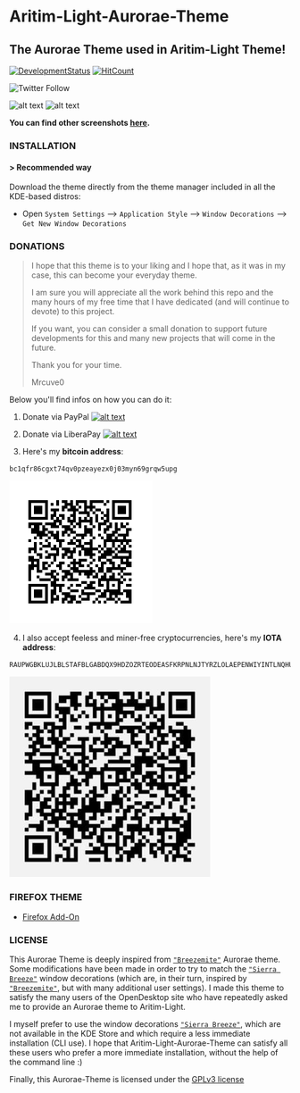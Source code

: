 # Aritim-Light-Aurorae-Theme

## The Aurorae Theme used in Aritim-Light Theme!
[![DevelopmentStatus](https://img.shields.io/badge/Development-Stopped-red.svg)](https://img.shields.io/badge/Development-Stopped-red.svg)
[![HitCount](http://hits.dwyl.io/Mrcuve0/Aritim-Light-Aurorae-Theme.svg)](http://hits.dwyl.io/Mrcuve0/Aritim-Light-Aurorae-Theme)

![Twitter Follow](https://img.shields.io/twitter/follow/Mrcuve0?label=Follow%20Me%21%20%40Mrcuve0&style=social)


![alt text](https://raw.githubusercontent.com/Mrcuve0/Aritim-Light/master/KDE/screenshots/Ver%3E0.7/Desktop.png)
![alt text](https://raw.githubusercontent.com/Mrcuve0/Aritim-Light/master/KDE/screenshots/Ver%3E0.7/Busy.png)

**You can find other screenshots [here](https://www.pling.com/p/1290466/).**

### **INSTALLATION**
#### **> Recommended way**

Download the theme directly from the theme manager included in all the KDE-based distros:

* Open `System Settings` --> `Application Style` --> `Window Decorations` --> `Get New Window Decorations`

### **DONATIONS**

> I hope that this theme is to your liking and I hope that, as it was in my case, this can become your everyday theme.
>
> I am sure you will appreciate all the work behind this repo and the many hours of my free time that I have dedicated (and will continue to devote) to this project.
> 
> If you want, you can consider a small donation to support future developments for this and many new projects that will come in the future.
>
> Thank you for your time.
> 
>Mrcuve0

Below you'll find infos on how you can do it:

1. Donate via PayPal [![alt text](https://www.paypal.com/en_US/i/btn/btn_donate_LG.gif)](https://paypal.me/mrcuve0)

2. Donate via LiberaPay [![alt text](https://liberapay.com/assets/widgets/donate.svg)](https://liberapay.com/Mrcuve0/donate)

3. Here's my **bitcoin address**:
```
bc1qfr86cgxt74qv0pzeayezx0j03myn69grqw5upg
```
![BTC Wallet](https://raw.githubusercontent.com/Mrcuve0/donations/master/BTCwallet.png)

4. I also accept feeless and miner-free cryptocurrencies, here's my **IOTA address**:
```
RAUPWGBKLUJLBLSTAFBLGABDQX9HDZOZRTEODEASFKRPNLNJTYRZLOLAEPENWIYINTLNQHULSBOIWAQZZROWQEERYD
```
![IOTA Wallet](https://raw.githubusercontent.com/Mrcuve0/donations/master/IOTAwallet.jpg)


### **FIREFOX THEME**
* [Firefox Add-On](https://addons.mozilla.org/en-US/firefox/addon/aritim-Light/)

### **LICENSE**
This Aurorae Theme is deeply inspired from [`"Breezemite"`](https://store.kde.org/p/1169286/) Aurorae theme.
Some modifications have been made in order to try to match the [`"Sierra Breeze"`](https://github.com/ishovkun/SierraBreeze) window decorations (which are, in their turn, inspired by [`"Breezemite"`](https://store.kde.org/p/1169286/), but with many additional user settings).
I made this theme to satisfy the many users of the OpenDesktop site who have repeatedly asked me to provide an Aurorae theme to Aritim-Light.

I myself prefer to use the window decorations [`"Sierra Breeze"`](https://github.com/ishovkun/SierraBreeze), which are not available in the KDE Store and which require a less immediate installation (CLI use). I hope that Aritim-Light-Aurorae-Theme can satisfy all these users who prefer a more immediate installation, without the help of the command line :)

Finally, this Aurorae-Theme is licensed under the [GPLv3 license](https://github.com/Mrcuve0/Aritim-Light/blob/master/auroraeTheme/LICENSE)